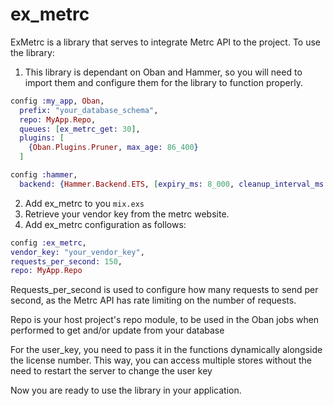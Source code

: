# ex_metrc
ExMetrc is a library that serves to integrate Metrc API to the project.
To use the library:
1. This library is dependant on Oban and Hammer, so you will need to import them and configure them for the library to function properly.
```elixir
config :my_app, Oban,
  prefix: "your_database_schema",
  repo: MyApp.Repo,
  queues: [ex_metrc_get: 30],
  plugins: [
    {Oban.Plugins.Pruner, max_age: 86_400}
  ]

config :hammer,
  backend: {Hammer.Backend.ETS, [expiry_ms: 8_000, cleanup_interval_ms: 7_900]}
```

2. Add ex_metrc to you `mix.exs`
3. Retrieve your vendor key from the metrc website.
4. Add ex_metrc configuration as follows:
 ```elixir
 config :ex_metrc,
 vendor_key: "your_vendor_key",
 requests_per_second: 150,
 repo: MyApp.Repo
 ```
Requests_per_second is used to configure how many requests to send per second, as the Metrc API has rate limiting on the number of requests. 

Repo is your host project's repo module, to be used in the Oban jobs when performed to get and/or update from your database

For the user_key, you need to pass it in the functions dynamically alongside the license number.
This way, you can access multiple stores without the need to restart the server to change the user key

Now you are ready to use the library in your application.